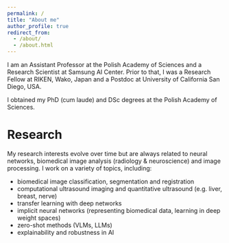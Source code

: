 ```yaml
---
permalink: /
title: "About me"
author_profile: true
redirect_from: 
  - /about/
  - /about.html
---
```


I am an Assistant Professor at the Polish Academy of Sciences and a Research Scientist at Samsung AI Center. Prior to that, I was a Research Fellow at RIKEN, Wako, Japan and a Postdoc at University of California San Diego, USA. 

I obtained my PhD (cum laude) and DSc degrees at the Polish Academy of Sciences. 

# Research

My research interests evolve over time but are always related to neural networks, biomedical image analysis (radiology & neuroscience) and image processing. I work on a variety of topics, including:

* biomedical image classification, segmentation and registration
* computational ultrasound imaging and quantitative ultrasound (e.g. liver, breast, nerve) 
* transfer learning with deep networks 
* implicit neural networks (representing biomedical data, learning in deep weight spaces)
* zero-shot methods (VLMs, LLMs) 
* explainability and robustness in AI

